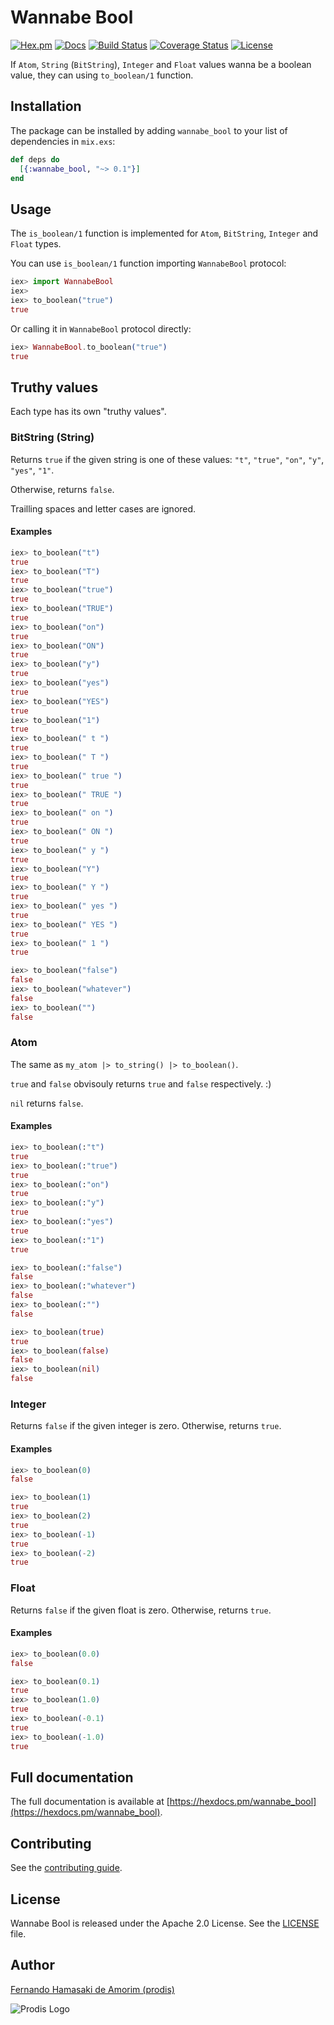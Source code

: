 # Wannabe Bool

[![Hex.pm](https://img.shields.io/hexpm/v/wannabe_bool.svg)](https://hex.pm/packages/wannabe_bool)
[![Docs](https://img.shields.io/badge/hex-docs-542581.svg)](https://hexdocs.pm/wannabe_bool)
[![Build Status](https://travis-ci.org/prodis/wannabe_bool_elixir.svg?branch=master)](https://travis-ci.org/prodis/wannabe_bool_elixir)
[![Coverage Status](https://coveralls.io/repos/github/prodis/wannabe_bool_elixir/badge.svg?branch=master)](https://coveralls.io/github/prodis/wannabe_bool_elixir?branch=master)
[![License](https://img.shields.io/hexpm/l/wannabe_bool.svg)](LICENSE)

If `Atom`, `String` (`BitString`), `Integer` and `Float` values wanna be a boolean value, they can using `to_boolean/1` function.

## Installation

The package can be installed by adding `wannabe_bool` to your list of dependencies in `mix.exs`:

```elixir
def deps do
  [{:wannabe_bool, "~> 0.1"}]
end
```

## Usage

The `is_boolean/1` function is implemented for `Atom`, `BitString`, `Integer` and `Float` types.

You can use `is_boolean/1` function importing `WannabeBool` protocol:
```elixir
iex> import WannabeBool
iex>
iex> to_boolean("true")
true
```

Or calling it in `WannabeBool` protocol directly:
```elixir
iex> WannabeBool.to_boolean("true")
true
```

## Truthy values

Each type has its own "truthy values".

### BitString (String)

Returns `true` if the given string is one of these values: `"t"`, `"true"`, `"on"`, `"y"`, `"yes"`, `"1"`.

Otherwise, returns `false`.

Trailling spaces and letter cases are ignored.

#### Examples

```elixir
iex> to_boolean("t")
true
iex> to_boolean("T")
true
iex> to_boolean("true")
true
iex> to_boolean("TRUE")
true
iex> to_boolean("on")
true
iex> to_boolean("ON")
true
iex> to_boolean("y")
true
iex> to_boolean("yes")
true
iex> to_boolean("YES")
true
iex> to_boolean("1")
true
iex> to_boolean(" t ")
true
iex> to_boolean(" T ")
true
iex> to_boolean(" true ")
true
iex> to_boolean(" TRUE ")
true
iex> to_boolean(" on ")
true
iex> to_boolean(" ON ")
true
iex> to_boolean(" y ")
true
iex> to_boolean("Y")
true
iex> to_boolean(" Y ")
true
iex> to_boolean(" yes ")
true
iex> to_boolean(" YES ")
true
iex> to_boolean(" 1 ")
true

iex> to_boolean("false")
false
iex> to_boolean("whatever")
false
iex> to_boolean("")
false
```

### Atom

The same as `my_atom |> to_string() |> to_boolean()`.

`true` and `false` obvisouly returns `true` and `false` respectively. :)

`nil` returns `false`.

#### Examples

```elixir
iex> to_boolean(:"t")
true
iex> to_boolean(:"true")
true
iex> to_boolean(:"on")
true
iex> to_boolean(:"y")
true
iex> to_boolean(:"yes")
true
iex> to_boolean(:"1")
true

iex> to_boolean(:"false")
false
iex> to_boolean(:"whatever")
false
iex> to_boolean(:"")
false

iex> to_boolean(true)
true
iex> to_boolean(false)
false
iex> to_boolean(nil)
false
```

### Integer

Returns `false` if the given integer is zero. Otherwise, returns `true`.

#### Examples

```elixir
iex> to_boolean(0)
false

iex> to_boolean(1)
true
iex> to_boolean(2)
true
iex> to_boolean(-1)
true
iex> to_boolean(-2)
true
```

### Float

Returns `false` if the given float is zero. Otherwise, returns `true`.

#### Examples

```elixir
iex> to_boolean(0.0)
false

iex> to_boolean(0.1)
true
iex> to_boolean(1.0)
true
iex> to_boolean(-0.1)
true
iex> to_boolean(-1.0)
true
```

## Full documentation

The full documentation is available at [https://hexdocs.pm/wannabe_bool](https://hexdocs.pm/wannabe_bool).

## Contributing

See the [contributing guide](https://github.com/prodis/wannabe_bool_elixir/blob/master/CONTRIBUTING.md).

## License

Wannabe Bool is released under the Apache 2.0 License. See the [LICENSE](https://github.com/prodis/wannabe_bool_elixir/blob/master/LICENSE) file.

## Author

[Fernando Hamasaki de Amorim (prodis)](https://github.com/prodis)

![Prodis Logo](https://camo.githubusercontent.com/c01a3ebca1c000d7586a998bb07316c8cb784ce5/687474703a2f2f70726f6469732e6e65742e62722f696d616765732f70726f6469735f3135302e676966)
